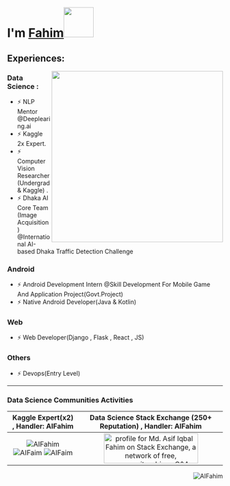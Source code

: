 # <!--Hey <img src="https://github.com/TheDudeThatCode/TheDudeThatCode/blob/master/Assets/wave.gif" width="39px">, -->I'm [Fahim](https://aifahim.github.io/)<img src="https://github.com/TheDudeThatCode/TheDudeThatCode/blob/master/Assets/Developer.gif" width="70px">
## Experiences:   

[<img align="right" width="400" src="https://github-readme-stats.vercel.app/api?username=AIFahim&show_icons=true&theme=radical"/>](https://github.com/AIFahim/)
 
### Data Science :
 - ⚡ NLP Mentor @Deeplearing.ai
 - ⚡ Kaggle 2x Expert.
 - ⚡ Computer Vision Researcher (Undergrad & Kaggle) .
 - ⚡ Dhaka AI Core Team (Image Acquisition) @International AI-based Dhaka Traffic Detection Challenge
### Android
 - ⚡ Android Development Intern @Skill Development For Mobile Game And Application Project(Govt.Project)
 - ⚡ Native Android Developer(Java & Kotlin)
### Web
 - ⚡ Web Developer(Django , Flask , React , JS)
### Others
 - ⚡ Devops(Entry Level)
  
   
<hr> 
 
### Data Science Communities Activities 

<!-- <a href="https://www.kaggle.com/aifahim"><img src="https://user-images.githubusercontent.com/33654834/106263129-2bfe7680-624e-11eb-9886-9b82089e6885.png"  alt="profile for Md. Asif Iqbal Fahim at Kaggle" title="profile for Md. Asif Iqbal Fahim at Kaggle, World Best Data Science community"></a> -->
 
Kaggle Expert(x2) , Handler: AIFahim          |  Data Science Stack Exchange (250+ Reputation) , Handler: AIFahim        
:-------------------------:|:------------------------:
![AIFahim](https://road-to-kaggle-grandmaster.vercel.app/api/simple/AIFahim) <br>  ![AIFaim](https://road-to-kaggle-grandmaster.vercel.app/api/badges/AIFahim/competition) ![AIFaim](https://road-to-kaggle-grandmaster.vercel.app/api/badges/AIFahim/discussion) | <a href="https://stackexchange.com/users/18447196/md-asif-iqbal-fahim"><img src="https://stackexchange.com/users/flair/18447196.png" width="220" height="70" alt="profile for Md. Asif Iqbal Fahim on Stack Exchange, a network of free, community-driven Q&amp;A sites" title="profile for Md. Asif Iqbal Fahim on Stack Exchange, a network of free, community-driven Q&amp;A sites" /></a>

 <p><img align='right' src="https://komarev.com/ghpvc/?username=AIFahim" alt="AIFahim" /> </p>
 
<!-- 
 |              | Own | Forked |
|:------------:|:---:|:------:|
| DataScience  | -kdfkjd -kdjfkljdlfk -djkfhdjkfh   |        |
                

|   Android    |     |        |
|    Websites  |     |        |
|   Telegram   |     |        |
|      IOT     |     |        |
|   Documents  |     |        |
|    Others    |     |        |
 
 
 
 <table>
<thead>
  <tr>
    <th></th>
    <th>Own</th>
    <th>Forked</th>
  </tr>
</thead>
<tbody>
  <tr>
    <td>DataScience </td>
    <td></td>
    <td></td>
  </tr>
  <tr>
    <td>Android </td>
    <td></td>
    <td></td>
  </tr>
  <tr>
    <td> Websites</td>
    <td></td>
    <td></td>
  </tr>
  <tr>
    <td>Telegram</td>
    <td></td>
    <td></td>
  </tr>
  <tr>
    <td>IOT</td>
    <td></td>
    <td></td>
  </tr>
  <tr>
    <td>Documents</td>
    <td></td>
    <td></td>
  </tr>
  <tr>
    <td>Others</td>
    <td></td>
    <td></td>
  </tr>
</tbody>
</table>
 
 
 
| One    | Two | Three | Four    | Five  | Six
|-|-|-|-|-|-|
| Span <td colspan=3>triple  <td colspan=2>double
 
 


 <!--

 #########################################################################################################################################################

### GitHub Stats <img src="https://komarev.com/ghpvc/?username=AIFahim" alt="AIFahim" /> :
   &nbsp; &nbsp; &nbsp; &nbsp; &nbsp; &nbsp; [![AIFahim GitHub stats](https://github-readme-stats.vercel.app/api?username=AIFahim&show_icons=true&theme=radical)](https://github.com/anuraghazra/github-readme-stats)
 
 <p align="left"> <img src="https://komarev.com/ghpvc/?username=AIFahim" alt="AIFahim" /> </p>
 
### Find me at Kaggle:
   &nbsp; &nbsp; &nbsp; &nbsp; &nbsp; &nbsp;  &nbsp; &nbsp; &nbsp; &nbsp; &nbsp; &nbsp;  [![Kaggle Profile for Asif Iqbal Fahim](https://img.shields.io/badge/kaggle-AIFahim)](https:dramsch.net/kaggle)
<!--  <a href="https://www.kaggle.com/aifahim"><img src="https://user-images.githubusercontent.com/33654834/106263129-2bfe7680-624e-11eb-9886-9b82089e6885.png" width="1000" height="300" alt="profile for Md. Asif Iqbal Fahim at Kaggle" title="profile for Md. Asif Iqbal Fahim at Kaggle, World Best Data Science community"></a> 

### Find me at Data Science StackExchange:
<p align="center">
<a href="https://stackexchange.com/users/18447196/md-asif-iqbal-fahim"><img src="https://stackexchange.com/users/flair/18447196.png" width="208" height="58" alt="profile for Md. Asif Iqbal Fahim on Stack Exchange, a network of free, community-driven Q&amp;A sites" title="profile for Md. Asif Iqbal Fahim on Stack Exchange, a network of free, community-driven Q&amp;A sites" /></a></p>





<!--

&nbsp; &nbsp; &nbsp; &nbsp; &nbsp; &nbsp;  &nbsp; &nbsp; &nbsp; &nbsp; &nbsp; &nbsp; &nbsp; &nbsp; &nbsp; &nbsp; &nbsp; &nbsp; &nbsp; &nbsp; 
![Github Stats By Md. Asif Iqbal Fahim](https://github-readme-stats.vercel.app/api?username=AIFahim&show_icons=true&title_color=fff&icon_color=79ff97&text_color=9f9f9f&bg_color=151515) 
[![Top Langs](https://github-readme-stats.vercel.app/api/top-langs/?username=AIFahim&layout=compact)](https://github.com/anuraghazra/github-readme-stats)


 [![willianrod's wakatime stats](https://github-readme-stats.vercel.app/api/wakatime?username=AIFahim)](https://github.com/anuraghazra/github-readme-stats)
 
**AIFahim/AIFahim** is a ✨ _special_ ✨ repository because its `README.md` (this file) appears on your GitHub profile.

Here are some ideas to get you started:

- 🔭 I’m currently working on ...
- 🌱 I’m currently learning ...
- 👯 I’m looking to collaborate on ...
- 🤔 I’m looking for help with ...
- 💬 Ask me about ...
- 📫 How to reach me: ...
- 😄 Pronouns: ...
- ⚡ Fun fact: ...

<a href="https://stackexchange.com/users/18447196/md-asif-iqbal-fahim"><img src="https://stackexchange.com/users/flair/18447196.png" width="1040" height="240" alt="profile for Md. Asif Iqbal Fahim on Stack Exchange, a network of free, community-driven Q&amp;A sites" title="profile for Md. Asif Iqbal Fahim on Stack Exchange, a network of free, community-driven Q&amp;A sites" /></a>

-->
